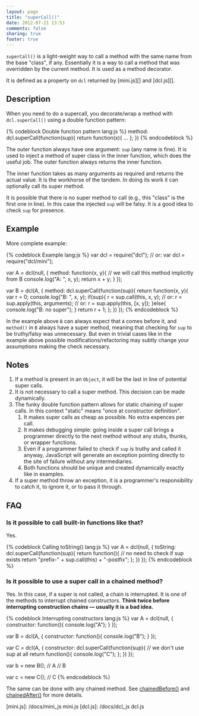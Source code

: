 ```yaml
---
layout: page
title: "superCall()"
date: 2012-07-21 13:53
comments: false
sharing: true
footer: true
---
```


`superCall()` is a light-weight way to call a method with the same name from the base "class", if any. Essentially
it is a way to call a method that was overridden by the current method. It is used as a method decorator.

It is defined as a property on `dcl` returned by [mini.js][] and [dcl.js][].

## Description

When you need to do a supercall, you decorate/wrap a method with `dcl.superCall()` using a double function pattern:

{% codeblock Double function pattern lang:js %}
	method: dcl.superCall(function(sup){
		return function(x){
			...
		};
	})
{% endcodeblock %}

The outer function always have one argument: `sup` (any name is fine). It is used to inject a method of super class
in the inner function, which does the useful job. The outer function always returns the inner function.

The inner function takes as many arguments as required and returns the actual value. It is the workhorse of the tandem.
In doing its work it can optionally call its super method.

It is possible that there is no super method to call (e.g., this "class" is the first one in line). In this case the
injected `sup` will be falsy. It is a good idea to check `sup` for presence.


## Example

More complete example:

{% codeblock Example lang:js %}
var dcl = require("dcl");
// or: var dcl = require("dcl/mini");

var A = dcl(null, {
	method: function(x, y){
		// we will call this method implicitly from B
		console.log("A: ", x, y);
		return x + y;
	}
});

var B = dcl(A, {
	method: dcl.superCall(function(sup){
		return function(x, y){
			var r = 0;
			console.log("B: ", x, y);
			if(sup){
				r = sup.call(this, x, y);
				// or: r = sup.apply(this, arguments);
				// or: r = sup.apply(this, [x, y]);
			}else{
				console.log("B: no super");
			}
			return r + 1;
		};
	})
});
{% endcodeblock %}

In the example above `B` can always expect that `A` comes before it, and `method()` in `B` always have a super method,
meaning that checking for `sup` to be truthy/falsy was unnecessary. But even in trivial cases like in the example above
possible modifications/refactoring may subtly change your assumptions making the check necessary.

## Notes

1. If a method is present in an `Object`, it will be the last in line of potential super calls.
2. It is not necessary to call a super method. This decision can be made dynamically.
3. The funky double function pattern allows for static chaining of super calls. In this context "static" means "once at
constructor definition".
   1. It makes super calls as cheap as possible. No extra expences per call.
   2. It makes debugging simple: going inside a super call brings a programmer directly to the next method without any
      stubs, thunks, or wrapper functions.
   3. Even if a programmer failed to check if `sup` is truthy and called it anyway, JavaScript will generate
      an exception pointing directly to the site of failure without any intermediaries.
   4. Both functions should be unique and created dynamically exactly like in examples.
4. If a super method throw an exception, it is a programmer's responsibility to catch it, to ignore it, or to pass it
   through.

## FAQ

### Is it possible to call built-in functions like that?

Yes.

{% codeblock Calling toString() lang:js %}
var A = dcl(null, {
	toString: dcl.superCall(function(sup){
		return function(){
			// no need to check if sup exists
			return "prefix-" + sup.call(this) + "-postfix";
		};
	})
});
{% endcodeblock %}

### Is it possible to use a super call in a chained method?

Yes. In this case, if a super is not called, a chain is interrupted. It is one of the methods to interrupt chained
constructors. **Think twice before interrupting construction chains &mdash; usually it is a bad idea.**

{% codeblock Interrupting constructors lang:js %}
var A = dcl(null, {
	constructor: function(){
		console.log("A");
	}
});

var B = dcl(A, {
	constructor: function(){
		console.log("B");
	}
});

var C = dcl(A, {
	constructor: dcl.superCall(function(sup){
		// we don't use sup at all
		return function(){
			console.log("C");
		};
	})
});

var b = new B();
// A
// B

var c = new C();
// C
{% endcodeblock %}

The same can be done with any chained method. See [chainedBefore()](/docs/dcl_js/chainedbefore) and
[chainedAfter()](/docs/dcl_js/chainedafter) for more details.

[mini.js]:  /docs/mini_js  mini.js
[dcl.js]:   /docs/dcl_js   dcl.js
